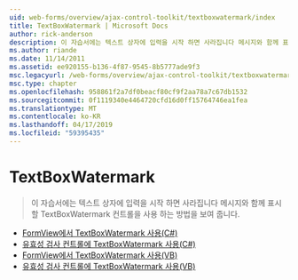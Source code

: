 ```yaml
---
uid: web-forms/overview/ajax-control-toolkit/textboxwatermark/index
title: TextBoxWatermark | Microsoft Docs
author: rick-anderson
description: 이 자습서에는 텍스트 상자에 입력을 시작 하면 사라집니다 메시지와 함께 표시할 TextBoxWatermark 컨트롤을 사용 하는 방법을 보여 줍니다.
ms.author: riande
ms.date: 11/14/2011
ms.assetid: ee920155-b136-4f87-9545-8b5777ade9f3
msc.legacyurl: /web-forms/overview/ajax-control-toolkit/textboxwatermark
msc.type: chapter
ms.openlocfilehash: 958861f2a7df0beacf80cf9f2aa78a7c67db1532
ms.sourcegitcommit: 0f1119340e4464720cfd16d0ff15764746ea1fea
ms.translationtype: MT
ms.contentlocale: ko-KR
ms.lasthandoff: 04/17/2019
ms.locfileid: "59395435"
---
```

# <a name="textboxwatermark"></a>TextBoxWatermark

> 이 자습서에는 텍스트 상자에 입력을 시작 하면 사라집니다 메시지와 함께 표시할 TextBoxWatermark 컨트롤을 사용 하는 방법을 보여 줍니다.


- [FormView에서 TextBoxWatermark 사용(C#)](using-textboxwatermark-in-a-formview-cs.md)
- [유효성 검사 컨트롤에 TextBoxWatermark 사용(C#)](using-textboxwatermark-with-validation-controls-cs.md)
- [FormView에서 TextBoxWatermark 사용(VB)](using-textboxwatermark-in-a-formview-vb.md)
- [유효성 검사 컨트롤에 TextBoxWatermark 사용(VB)](using-textboxwatermark-with-validation-controls-vb.md)
